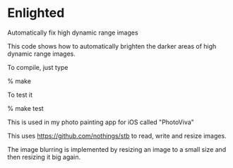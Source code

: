 # Enlighted
Automatically fix high dynamic range images

This code shows how to automatically brighten the darker areas of high dynamic range images.

To compile, just type 

% make

To test it 

% make test

This is used in my photo painting app for iOS called "PhotoViva"

This uses https://github.com/nothings/stb to read, write and resize images.

The image blurring is implemented by resizing an image to a small size and then resizing it big again.

